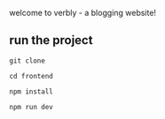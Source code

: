 welcome to verbly - a blogging website!

## run the project

```
git clone
```

```
cd frontend
```

```
npm install
```

```
npm run dev
```
